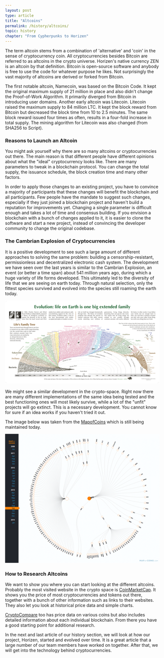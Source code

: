 ```yaml
---
layout: post
type: article
title: "Altcoins"
permalink: /history/altcoins/
topic: history
chapter: "From Cypherpunks to Horizen"
---
```


The term altcoin stems from a combination of 'alternative' and 'coin' in the sense of cryptocurrency coin. All cryptocurrencies besides Bitcoin are referred to as altcoins in the crypto universe. Horizen's native currency ZEN is an altcoin by that definition. Bitcoin is open-source software and anybody is free to use the code for whatever purpose he likes. Not surprisingly the vast majority of altcoins are derived or forked from Bitcoin.

The first notable altcoin, Namecoin, was based on the Bitcoin Code. It kept the original maximum supply of 21 million in place and also didn't change the Proof-of-Work Algorithm. It primarily diverged from Bitcoin in introducing user domains. Another early altcoin was Litecoin. Litecoin raised the maximum supply to 84 million LTC. It kept the block reward from Bitcoin but decreased the block time from 10 to 2.5 minutes. The same block reward issued four times as often, results in a four-fold increase in total supply. The mining algorithm for Litecoin was also changed (from SHA256 to Script). 

### Reasons to Launch an Altcoin

You might ask yourself why there are so many altcoins or cryptocurrencies out there. The main reason is that different people have different opinions about what the "ideal" cryptocurrency looks like. There are many parameters to tweak in a blockchain protocol. You can change the total supply, the issuance schedule, the block creation time and many other factors.

In order to apply those changes to an existing project, you have to convince a majority of participants that these changes will benefit the blockchain and all participants. Few people have the mandate to suggest such changes, especially if they just joined a blockchain project and haven't build a reputation for improvements yet. Changing a single parameter is difficult enough and takes a lot of time and consensus building. If you envision a blockchain with a bunch of changes applied to it, it is easier to clone the software and start a new project, instead of convincing the developer community to change the original codebase.

### The Cambrian Explosion of Cryptocurrencies

It is a positive development to see such a large amount of different approaches to solving the same problem: building a censorship-resistant, permissionless and decentralized electronic cash system. The development we have seen over the last years is similar to the Cambrian Explosion, an event (or better a time span) about 541 million years ago, during which a huge variety of life forms developed. This ultimately led to the diversity of life that we are seeing on earth today. Through natural selection, only the fittest species survived and evolved into the species still roaming the earth today.

![evolution](/assets/post_files/history/altcoins/evolution.png)

We might see a similar development in the crypto-space. Right now there are many different implementations of the same idea being tested and the best functioning ones will most likely survive, while a lot of the "unfit" projects will go extinct. This is a necessary development. You cannot know for sure if an idea works if you haven't tried it out.

The image below was taken from the [MapofCoins](https://mapofcoins.com/bitcoin) which is still being maintained today.

![evolution coins](/assets/post_files/history/altcoins/evolution_coins.png)

### How to Research Altcoins

We want to show you where you can start looking at the different altcoins. Probably the most visited website in the crypto space is [CoinMarketCap](https://coinmarketcap.com/). It shows you the price of most cryptocurrencies and tokens out there, together with a bunch of other information such as links to their websites. They also let you look at historical price data and simple charts.

[CryptoCompare](https://www.cryptocompare.com/) too has price data on various coins but also includes detailed information about each individual blockchain. From there you have a good starting point for additional research.

In the next and last article of our history section, we will look at how our project, Horizen, started and evolved over time. It is a great article that a large number of our team members have worked on together. After that, we will get into the technology behind cryptocurrencies.
